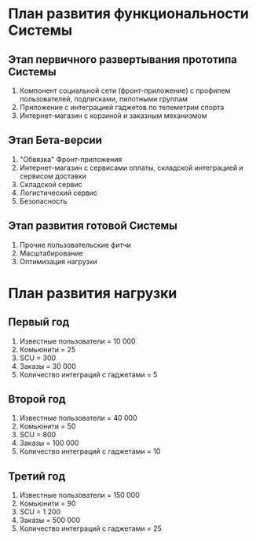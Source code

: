 # План развития функциональности Системы
## Этап первичного развертывания прототипа Системы
1. Компонент социальной сети (фронт-приложение) с профилем пользователей, подписками, пилотными группам
2. Приложение с интеграцией гаджетов по телеметрии спорта
3. Интернет-магазин с корзиной и заказным механизмом

## Этап Бета-версии
1. "Обвязка" Фронт-приложения
2. Интернет-магазин с сервисами оплаты, складской интеграцией и сервисом доставки
3. Складской сервис
4. Логистический сервис
5. Безопасность

## Этап развития готовой Системы
1. Прочие пользовательские фитчи
2. Масштабирование
3. Оптимизация нагрузки

# План развития нагрузки
## Первый год
1. Известные пользователи = 10 000
2. Комьюнити = 25 
3. SCU = 300
4. Заказы = 30 000
5. Количество интеграций с гаджетами = 5
## Второй год
1. Известные пользователи = 40 000
2. Комьюнити = 50 
3. SCU = 800
4. Заказы = 100 000
5. Количество интеграций с гаджетами = 10 

## Третий год
1. Известные пользователи = 150 000
2. Комьюнити = 90 
3. SCU = 1 200
4. Заказы = 500 000
5. Количество интеграций с гаджетами = 25 
